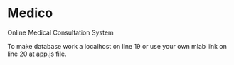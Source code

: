 # Medico
Online Medical Consultation System


To make database work a localhost on line 19 or use your own mlab link on line 20 at app.js file.

